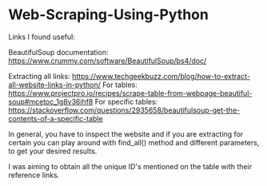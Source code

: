 # Web-Scraping-Using-Python

Links I found useful:

BeautifulSoup documentation:
https://www.crummy.com/software/BeautifulSoup/bs4/doc/

Extracting all links:
https://www.techgeekbuzz.com/blog/how-to-extract-all-website-links-in-python/
For tables:
https://www.projectpro.io/recipes/scrape-table-from-webpage-beautiful-soup#mcetoc_1g8v36ihf8
For specific tables:
https://stackoverflow.com/questions/2935658/beautifulsoup-get-the-contents-of-a-specific-table

In general, you have to inspect the website and if you are extracting for certain you can play around
with find_all() method and different parameters, to get your desired results.

I was aiming to obtain all the unique ID's mentioned on the table with their reference links. 

